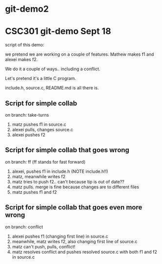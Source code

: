 # git-demo2

# CSC301 git-demo Sept 18

script of this demo:

we pretend we are working on a couple of features.
Mathew makes f1 and alexei makes f2.

We do it a couple of ways.. including a conflict.

Let's pretend it's a little C program.

include.h, source.c, README.md is all there is.

## Script for simple collab

on branch: take-turns

1. matz pushes f1 in source.c
1. alexei pulls, changes source.c
1. alexei pushes f2

## Script for simple collab that goes wrong

on branch: ff (ff stands for fast forward)

1. alexei, pushes f1 in include.h (NOTE include.h!!)
1. matz, meanwhile writes f2
1. matz tries to push f2.. can't because tip is out of date??
1. matz pulls. merge is fine because changes are to different files
1. matz pushes f1 and f2

## Script for simple collab that goes even more wrong

on branch: conflict

1. alexei pushes f1 (changing first line) in source.c
2. meanwhile, matz writes f2, also changing first line of source.c
3. matz can't push, pulls, conflict!
4. matz resolves conflict and pushes resolved source.c with both f1
   and f2 in source.c
